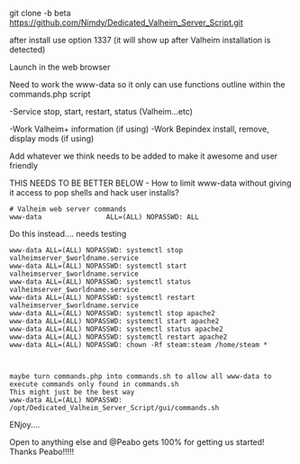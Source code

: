 
git clone -b beta https://github.com/Nimdy/Dedicated_Valheim_Server_Script.git

after install use option 1337 (it will show up after Valheim installation is detected)

Launch in the web browser


Need to work the www-data so it only can use functions outline within the commands.php script

-Service stop, start, restart, status (Valheim...etc)

-Work Valheim+ information (if using)
-Work Bepindex install, remove, display mods (if using)

Add whatever we think needs to be added to make it awesome and user friendly

THIS NEEDS TO BE BETTER BELOW - How to limit www-data without giving it access to pop shells and hack user installs?
```
# Valheim web server commands
www-data                ALL=(ALL) NOPASSWD: ALL
```

Do this instead.... needs testing
```
www-data ALL=(ALL) NOPASSWD: systemctl stop valheimserver_$worldname.service
www-data ALL=(ALL) NOPASSWD: systemctl start valheimserver_$worldname.service
www-data ALL=(ALL) NOPASSWD: systemctl status valheimserver_$worldname.service
www-data ALL=(ALL) NOPASSWD: systemctl restart valheimserver_$worldname.service
www-data ALL=(ALL) NOPASSWD: systemctl stop apache2
www-data ALL=(ALL) NOPASSWD: systemctl start apache2
www-data ALL=(ALL) NOPASSWD: systemctl status apache2
www-data ALL=(ALL) NOPASSWD: systemctl restart apache2
www-data ALL=(ALL) NOPASSWD: chown -Rf steam:steam /home/steam *



maybe turn commands.php into commands.sh to allow all www-data to execute commands only found in commands.sh
This might just be the best way
www-data ALL=(ALL) NOPASSWD: /opt/Dedicated_Valheim_Server_Script/gui/commands.sh 

```
ENjoy....



Open to anything else and @Peabo gets 100% for getting us started! Thanks Peabo!!!!!
